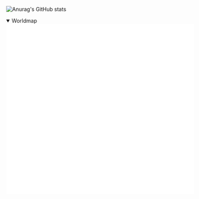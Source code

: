 ![Anurag's GitHub stats](https://github-readme-stats.vercel.app/api?username=anuraghazra&show_icons=true&theme=radical)

<details open><summary>Worldmap</summary><img src="https://github.com/lowlighter/metrics/blob/examples/metrics.plugin.stargazers.worldmap.svg" alt=""></img></details>
      
